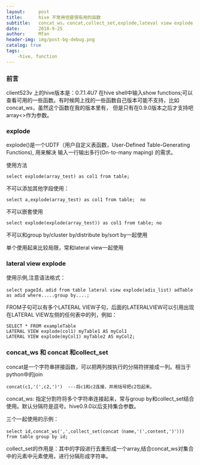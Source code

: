 ```yaml
---
layout:     post
title:      hive 不常用但是很有用的函数
subtitle:   concat_ws，concat,collect_set,explode,lateval view explode
date:       2018-9-25
author:     Mfan
header-img: img/post-bg-debug.png
catalog: true
tags:
    -hive, function
---
```


### 前言

client523v 上的hive版本是：0.7.1.4U7
在hive shell中输入show functions;可以查看可用的一些函数。有时候网上找的一些函数自己版本可能不支持，比如concat_ws，虽然这个函数在我的版本里有，
但是只有在0.9.0版本之后才支持吧array<>作为参数。

### explode

explode()是一个UDTF（用户自定义表函数，User-Defined Table-Generating Functions), 用来解决 输入一行输出多行(On-to-many maping) 的需求。

使用方法

    select explode(array_test) as col1 from table;
    
不可以添加其他字段使用：

    select a,explode(array_test) as col1 from table;  no
    
不可以嵌套使用

    select explode(explode(array_test)) as col1 from table; no
    
不可以和group by/cluster by/distribute by/sort by一起使用

单个使用起来比较局限，常和lateral view一起使用

### lateral view explode

使用示例,注意语法格式：

    select pageId，adid from table lateral view explode(adis_list) adTable as adid where.....group by....;

FROM子句可以有多个LATERAL VIEW子句，后面的LATERALVIEW可以引用出现在LATERAL VIEW左侧的任何表中的列，例如：

    SELECT * FROM exampleTable
    LATERAL VIEW explode(col1) myTable1 AS myCol1
    LATERAL VIEW explode(myCol1) myTable2 AS myCol2;

### concat_ws 和 concat 和collect_set

concat是一个字符串拼接函数，可以把两列按执行的分隔符拼接成一列。相当于python中的join

    concat(c1,'(',c2,')')  ---将c1和c2连接，并用括号把c2包起来。

concat_ws: 指定分割符将多个字符串连接起来，常与group by和collect_set结合使用。默认分隔符是逗号。hive0.9.0以后支持集合参数。
  
三个一起使用的示例：
    
    select id,concat_ws(',',collect_set(concat（name,'(',content,')'）))  from table group by id;
    
collect_set的作用是：其中的字段进行去重形成一个array,结合concat_ws对集合中的元素中元素使用，进行分隔形成字符串。